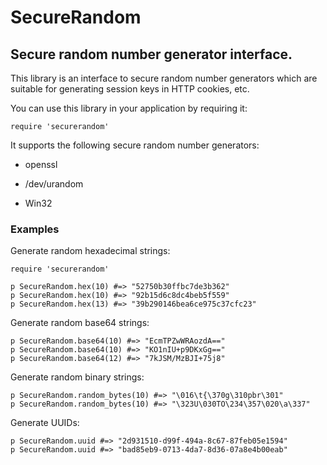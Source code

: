 # SecureRandom

## Secure random number generator interface.

This library is an interface to secure random number generators which are
suitable for generating session keys in HTTP cookies, etc.

You can use this library in your application by requiring it:

    require 'securerandom'

It supports the following secure random number generators:

*   openssl

*   /dev/urandom
*   Win32


### Examples

Generate random hexadecimal strings:

    require 'securerandom'

    p SecureRandom.hex(10) #=> "52750b30ffbc7de3b362"
    p SecureRandom.hex(10) #=> "92b15d6c8dc4beb5f559"
    p SecureRandom.hex(13) #=> "39b290146bea6ce975c37cfc23"

Generate random base64 strings:

    p SecureRandom.base64(10) #=> "EcmTPZwWRAozdA=="
    p SecureRandom.base64(10) #=> "KO1nIU+p9DKxGg=="
    p SecureRandom.base64(12) #=> "7kJSM/MzBJI+75j8"

Generate random binary strings:

    p SecureRandom.random_bytes(10) #=> "\016\t{\370g\310pbr\301"
    p SecureRandom.random_bytes(10) #=> "\323U\030TO\234\357\020\a\337"

Generate UUIDs:

    p SecureRandom.uuid #=> "2d931510-d99f-494a-8c67-87feb05e1594"
    p SecureRandom.uuid #=> "bad85eb9-0713-4da7-8d36-07a8e4b00eab"